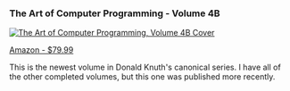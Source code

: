 ### The Art of Computer Programming - Volume 4B

[![The Art of Computer Programming, Volume 4B Cover](https://m.media-amazon.com/images/I/51XyzXfbozL._SY342_.jpg)](https://www.amazon.com/dp/0201038064/?coliid=I1KOMPLF57MEL9&colid=3VI7UMGVWPOT&psc=1&ref_=list_c_wl_lv_ov_lig_dp_it)

[Amazon - $79.99](https://www.amazon.com/dp/0201038064/?coliid=I1KOMPLF57MEL9&colid=3VI7UMGVWPOT&psc=1&ref_=list_c_wl_lv_ov_lig_dp_it)

This is the newest volume in Donald Knuth's canonical series. I have all of the other completed volumes, but this one was published more recently.
